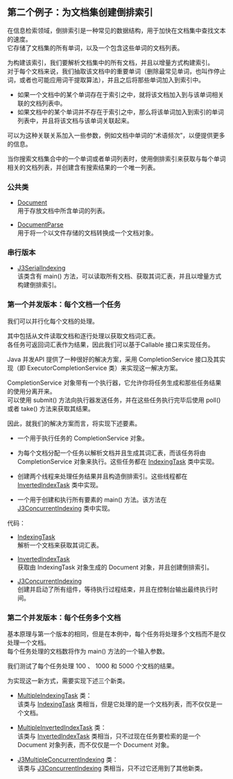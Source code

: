 ## 第二个例子：为文档集创建倒排索引
在信息检索领域，倒排索引是一种常见的数据结构，用于加快在文档集中查找文本的速度。  
它存储了文档集的所有单词，以及一个包含这些单词的文档列表。

为构建该索引，我们要解析文档集中的所有文档，并且以增量方式构建索引。  
对于每个文档来说，我们抽取该文档中的重要单词（删除最常见单词，也叫作停止词，或者也可能应用词干提取算法），并且之后将那些单词加入到索引中。  
-	如果一个文档中的某个单词存在于索引之中，就将该文档加入到与该单词相关联的文档列表中。  
-	如果文档中的某个单词并不存在于索引之中，那么将该单词加入到索引的单词列表中，并且将该文档与该单词关联起来。  

可以为这种关联关系加入一些参数，例如文档中单词的“术语频次”，以便提供更多的信息。  

当你搜索文档集合中的一个单词或者单词列表时，使用倒排索引来获取与每个单词相关的文档列表，并创建含有搜索结果的一个唯一列表。

### 公共类
-	[Document](common/Document.java)   
用于存放文档中所含单词的列表。

-	[DocumentParse](common/DocumentParse.java)   
用于将一个以文件存储的文档转换成一个文档对象。

### 串行版本
-	[J3SerialIndexing](J3SerialIndexing.java)   
该类含有 main() 方法，可以读取所有文档、获取其词汇表，并且以增量方式构建倒排索引。

### 第一个并发版本：每个文档一个任务
我们可以并行化每个文档的处理。  

其中包括从文件读取文档和逐行处理以获取文档词汇表。  
各任务可返回词汇表作为结果，因此我们可以基于Callable 接口来实现任务。  

Java 并发API 提供了一种很好的解决方案，采用 CompletionService 接口及其实现（即 ExecutorCompletionService 类）来实现这一解决方案。  

CompletionService 对象带有一个执行器，它允许你将任务生成和那些任务结果的使用分离开来。  
可以使用 submit() 方法向执行器发送任务，并在这些任务执行完毕后使用 poll() 或者 take() 方法来获取其结果。  

因此，就我们的解决方案而言，将实现下述要素。
-	一个用于执行任务的 CompletionService 对象。

-	为每个文档分配一个任务以解析文档并且生成其词汇表，而该任务将由 CompletionService 对象来执行。这些任务都在 [IndexingTask](IndexingTask.java) 类中实现。
-	创建两个线程来处理任务结果并且构造倒排索引。这些线程都在 [InvertedIndexTask](InvertedIndexTask.java) 类中实现。
-	一个用于创建和执行所有要素的 main() 方法。该方法在 [J3ConcurrentIndexing](J3ConcurrentIndexing.java) 类中实现。

代码：
-	[IndexingTask](IndexingTask.java)   
解析一个文档来获取其词汇表。

-	[InvertedIndexTask](InvertedIndexTask.java)   
获取由 IndexingTask 对象生成的 Document 对象，并且创建倒排索引。
-	[J3ConcurrentIndexing](J3ConcurrentIndexing.java)   
创建并启动了所有组件，等待执行过程结束，并且在控制台输出最终执行时间。

### 第二个并发版本：每个任务多个文档
基本原理与第一个版本的相同，但是在本例中，每个任务将处理多个文档而不是仅处理一个文档。  
每个任务处理的文档数将作为 main() 方法的一个输入参数。

我们测试了每个任务处理 100 、 1000 和 5000 个文档的结果。

为实现这一新方式，需要实现下述三个新类。
-	[MultipleIndexingTask](MultipleIndexingTask.java) 类：  
该类与 [IndexingTask](IndexingTask.java) 类相当，但是它处理的是一个文档列表，而不仅仅是一个文档。

-	[MultipleInvertedIndexTask](MultipleInvertedIndexTask.java) 类：  
该类与 [InvertedIndexTask](InvertedIndexTask.java) 类相当，只不过现在任务要检索的是一个 Document 对象列表，而不仅仅是一个 Document 对象。
-	[J3MultipleConcurrentIndexing](J3MultipleConcurrentIndexing.java) 类：  
该类与 [J3ConcurrentIndexing](J3ConcurrentIndexing.java) 类相当，只不过它还用到了其他新类。


